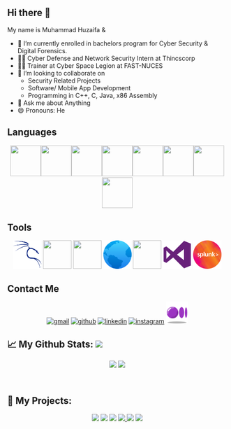 ## Hi there 👋
My name is Muhammad Huzaifa &

* 🔭 I’m currently enrolled in bachelors program for Cyber Security & Digital Forensics.
* 👨‍⚖️ Cyber Defense and Network Security Intern at Thincscorp 
* 🧑‍💻 Trainer at Cyber Space Legion at FAST-NUCES
* 👯 I’m looking to collaborate on
     - Security Related Projects
     - Software/ Mobile App Development
     - Programming in C++, C, Java, x86 Assembly
* 💬 Ask me about Anything
* 😄 Pronouns: He
## Languages
<p align="center">
<img src="https://github.com/SABERGLOW/SABERGLOW/blob/master/Misc/image%20backups/homeycombs/C.svg" width="70" height="70"><img src="https://github.com/SABERGLOW/SABERGLOW/blob/master/Misc/image%20backups/homeycombs/C%2B%2B.svg" width="70" height="70"><img src="https://github.com/SABERGLOW/SABERGLOW/blob/master/Misc/image%20backups/homeycombs/Python.png" width="70" height="70"><img src="https://github.com/SABERGLOW/SABERGLOW/blob/master/Misc/image%20backups/homeycombs/JAVA.png" width="70" height="70"><img src="https://github.com/SABERGLOW/SABERGLOW/blob/master/Misc/image%20backups/homeycombs/JavaScript.png" width="70" height="70"><img src="https://github.com/SABERGLOW/SABERGLOW/blob/master/Misc/image%20backups/homeycombs/SQL.png" width="70" height="70"><img src="https://github.com/SABERGLOW/SABERGLOW/blob/master/Misc/image%20backups/homeycombs/HTML5.png" width="70" height="70"><img src="https://github.com/SABERGLOW/SABERGLOW/blob/master/Misc/image%20backups/homeycombs/CSS3.png" width="70" height="70">

## Tools
<p align="center">
<img src="https://github.com/huzaifi0604/huzaifi0604/blob/main/pics/353176.svg" width="65" height="65"> <img src="https://assets.tryhackme.com/img/modules/metasploit.png" width="65" height="65"> <img 
src="https://github.com/maxogden/hexbin/blob/gh-pages/vector/wireshark.svg" width="65" height="65" style = "color:blue"> <img 
src="https://github.com/keeferrourke/la-capitaine-icon-theme/blob/master/apps/scalable/nmap_icon.svg" width="65" height="65"> <img 
src="https://github.com/amido/azure-vector-icons/blob/master/icons/Visual%20Studio.svg" width="65" height="65"> <img src="https://github.com/devicons/devicon/blob/master/icons/visualstudio/visualstudio-plain.svg" width="65" height="65"> <img 
src="https://github.com/huzaifi0604/huzaifi0604/blob/main/pics/2020-splunk-planet.svg" width="65" height="65">

## Contact Me
<p align="center">
<a href = "mailto:huzzaifaasim@gmail.com"><img src='https://img.icons8.com/color/48/000000/gmail.png' alt='gmail' height='50'></a>
<a href = https://github.com/huzaifi0604><img src='https://img.icons8.com/color/2x/github--v1.png' alt='github' height='50'></a>
<a href = https://www.linkedin.com/in/muhammad-huzaifa-707b43226/><img src='https://img.icons8.com/color/2x/linkedin.png' alt='linkedin' height='50'></a>
<a href = https://www.instagram.com/huzaifi0604/><img src='https://cdn.icon-icons.com/icons2/1826/PNG/512/4202090instagramlogosocialsocialmedia-115598_115703.png' alt='instagram' height='50'></a>
<a href = https://medium.com/@huzzaifaasim/><img src="https://github.com/huzaifi0604/huzaifi0604/blob/main/pics/icons8-medium-64.png" alt='medium' height="50"></a>



## 📈 My Github Stats:     <a href="https://github.com/mhuzaifi0604"> <img src="https://komarev.com/ghpvc/?username=mhuzaifi0604&label=Profile+Views&color=2e8b57&style=flat" /></a>
<p align="center">
  <a href="https://github.com/mhuzaifi0604/">
  <img height="180px" src="https://github-readme-stats.vercel.app/api/top-langs/?username=mhuzaifi0604&langs_count=8&layout=compact&hide_border=true&border_radius=15&line_height=24&card_width=380&title_color=020024&text_color=ffffff&bg_color=1,355C7D,6C5B7B,C06C84&random=787" /></a>
     <a href="https://github.com/mhuzaifi0604"><img height="180px"src="https://github-readme-stats.vercel.app/api?username=mhuzaifi0604&count_private=false&include_all_commits=true&show_icons=true&hide_border=true&border_radius=15&line_height=24&&title_color=020024&text_color=ffffff&icon_color=020024&bg_color=4,C06C84,6C5B7B,355C7D&random=390" /></a>
 <p align="center">

 <p>&nbsp;</p>

 ## 🚀 My Projects:
<p align="center">  

<a href="https://github.com/mhuzaifi0604/Innocent-Shell">
  <img src="https://github-readme-stats.vercel.app/api/pin/?username=mhuzaifi0604&repo=Innocent-Shell&hide_border=true&border_radius=15&&line_height=30&title_color=020024&text_color=ffffff&icon_color=79dafa&bg_color=45,C06C84,6C5B7B,355C7D&random=420" /></a>

 <a href="https://github.com/mhuzaifi0604/spellbound">
  <img src="https://github-readme-stats.vercel.app/api/pin/?username=mhuzaifi0604&repo=spellbound&hide_border=true&border_radius=15&&line_height=30&title_color=020024&text_color=ffffff&icon_color=79dafa&bg_color=45,C06C84,6C5B7B,355C7D&random=664" /></a>

  <a href="https://github.com/mhuzaifi0604/Sorting-Visualizer">
  <img src="https://github-readme-stats.vercel.app/api/pin/?username=mhuzaifi0604&repo=Sorting-Visualizer&hide_border=true&border_radius=15&&line_height=30&title_color=020024&text_color=ffffff&icon_color=79dafa&bg_color=45,C06C84,6C5B7B,355C7D&random=654" /></a>

<a href="https://github.com/mhuzaifi0604/Port-Knocker">
  <img src="https://github-readme-stats.vercel.app/api/pin/?username=mhuzaifi0604&repo=port-knocker&hide_border=true&border_radius=15&&line_height=30&title_color=020024&text_color=ffffff&icon_color=79dafa&bg_color=45,C06C84,6C5B7B,355C7D&random=362" />
</a>

  <a href="https://github.com/mhuzaifi0604/Debit-Hub">
  <img src="https://github-readme-stats.vercel.app/api/pin/?username=mhuzaifi0604&repo=Debit-Hub&hide_border=true&border_radius=15&&line_height=30&title_color=020024&text_color=ffffff&icon_color=79dafa&bg_color=45,C06C84,6C5B7B,355C7D&random=957" /></a>

  <a href="https://github.com/mhuzaifi0604/Learning-Management-System">
  <img src="https://github-readme-stats.vercel.app/api/pin/?username=mhuzaifi0604&repo=Learning-Management-System&hide_border=true&border_radius=15&&line_height=30&title_color=020024&text_color=ffffff&icon_color=79dafa&bg_color=45,C06C84,6C5B7B,355C7D&random=857" /></a>

  
